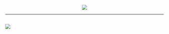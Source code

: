 <p align="center"><img src="https://i.imgur.com/OVT1GCW.png"></p>

---

<br>

<img src="https://i.imgur.com/jP37tU2.png">